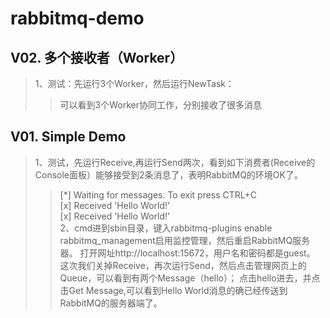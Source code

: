rabbitmq-demo
=============

V02. 多个接收者（Worker）
---------------
>1、测试：先运行3个Worker，然后运行NewTask：	
>>	可以看到3个Worker协同工作，分别接收了很多消息  

V01. Simple Demo
---------------
>1、测试，先运行Receive,再运行Send两次，看到如下消费者(Receive的Console面板）能够接受到2条消息了，表明RabbitMQ的环境OK了。	
>>	[*] Waiting for messages. To exit press CTRL+C  
>>	[x] Received 'Hello World!'  
>>	[x] Received 'Hello World!'  
>2、cmd进到sbin目录，键入rabbitmq-plugins enable rabbitmq_management启用监控管理，然后重启RabbitMQ服务器。 
>>	打开网址http://localhost:15672，用户名和密码都是guest。 
>>	这次我们关掉Receive，再次运行Send，然后点击管理网页上的Queue，可以看到有两个Message（hello）；
>>	点击hello进去，并点击Get Message,可以看到Hello World消息的确已经传送到RabbitMQ的服务器端了。 	